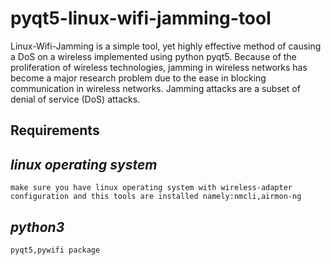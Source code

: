 # pyqt5-linux-wifi-jamming-tool
Linux-Wifi-Jamming is a simple tool, yet highly effective method of causing a DoS on a wireless implemented using python pyqt5.
Because of the proliferation of wireless technologies, jamming in wireless networks has become a major research problem due to the ease in blocking communication
in wireless networks. Jamming attacks are a subset of denial of service (DoS) attacks.

**Requirements**
---
*linux operating system*
---
`make sure you have linux operating system with wireless-adapter configuration and this tools are installed namely:nmcli,airmon-ng`

*python3*
---
`pyqt5,pywifi package`
